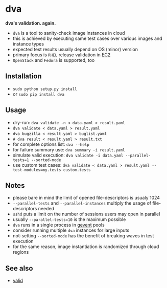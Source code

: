 dva
===

__dva's validation. again.__
* `dva` is a tool to sanity-check image instances in cloud
* this is achieved by executing same test cases over various images and instance types
* expected test results usually depend on OS (minor) version
* primary focus is `RHEL` release validation in [EC2](http://aws.amazon.com/documentation/ec2/)
* `OpenStack` and `Fedora` is supported, too

Installation
------------
* `sudo python setup.py install`
* or `sudo pip install dva`

Usage
-----
* dry-run: `dva validate -n < data.yaml > result.yaml`
* `dva validate < data.yaml > result.yaml`
* `dva bugzilla < result.yaml > buglist.yaml`
* `# dva result < result.yaml > result.txt`
* for complete options list: `dva --help`
* for failure summary use: `dva summary -i result.yaml`
* simulate valid execution: `dva validate -i data.yaml --parallel-tests=1 --sorted-mode`
* use custom test cases: `dva validate < data.yaml > result.yaml --test-modules=my.tests custom.tests`

Notes
-----
* please bare in mind the limit of opened file-descriptors is usualy 1024
* `--parallel-tests` and `--parallel-instances` multiply the usage of file-descriptors needed
* `sshd` puts a limit on the number of sessions users may open in parallel
* usually `--parallel-tests=10` is the maximum possible
* `dva` runs in a single process in [gevent](http://www.gevent.org/) pools
* consider running multiple `dva` instances for large inputs
* not-setting `--sorted-mode` has the benefit of breaking waves in test execution
* for the same reason, image instantiation is randomized through cloud regions

See also
--------
* [valid](https://github.com/RedHatQE/valid)
